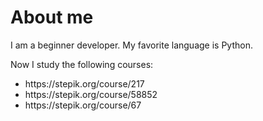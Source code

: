 <h1>About me</h1>

<p>I am a beginner developer.
My favorite language is Python.</p>
<p>Now I study the following courses:</p>
<ul>
  <li>https://stepik.org/course/217</li>
  <li>https://stepik.org/course/58852</li>
  <li>https://stepik.org/course/67</li> 
</ul>

